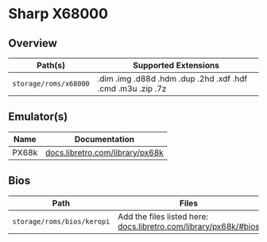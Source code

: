 # Sharp X68000

## Overview

| Path(s) | Supported Extensions |
| --- | --- |
| `storage/roms/x68000` | .dim .img .d88d .hdm .dup .2hd .xdf .hdf .cmd .m3u .zip .7z |

## Emulator(s)

| Name | Documentation |
| --- | --- |
| PX68k | [docs.libretro.com/library/px68k](https://docs.libretro.com/library/px68k/) |

## Bios

| Path | Files |
| -- | -- |
| `storage/roms/bios/keropi` | Add the files listed here: [docs.libretro.com/library/px68k/#bios](https://docs.libretro.com/library/px68k/#bios) |